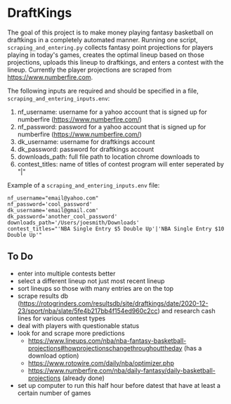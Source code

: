 # DraftKings

The goal of this project is to make money playing fantasy basketball on draftkings in a completely automated manner. Running one script, `scraping_and_entering.py` collects fantasy point projections for players playing in today's games, creates the optimal lineup based on those projections, uploads this lineup to draftkings, and enters a contest with the lineup. Currently the player projections are scraped from https://www.numberfire.com. 

The following inputs are required and should be specified in a file, `scraping_and_entering_inputs.env`:
1. nf_username: username for a yahoo account that is signed up for numberfire (https://www.numberfire.com/)
2. nf_password: password for a yahoo account that is signed up for numberfire (https://www.numberfire.com/)
3. dk_username: username for draftkings account
4. dk_password: password for draftkings account
5. downloads_path: full file path to location chrome downloads to
6. contest_titles: name of titles of contest program will enter seperated by "|"

Example of a `scraping_and_entering_inputs.env` file: <br>

```
nf_username="email@yahoo.com"
nf_password='cool_password'
dk_username='email@gmail.com'
dk_password='another_cool_password'
downloads_path='/Users/joesmith/Downloads'
contest_titles="'NBA Single Entry $5 Double Up'|'NBA Single Entry $10 Double Up'"
```

## To Do 
* enter into multiple contests better
* select a different lineup not just most recent lineup
* sort lineups so those with many entries are on the top
* scrape results db (https://rotogrinders.com/resultsdb/site/draftkings/date/2020-12-23/sport/nba/slate/5fe4b217bb4f154ed960c2cc) and research cash lines for various contest types
* deal with players with questionable status
* look for and scrape more predictions
    - https://www.lineups.com/nba/nba-fantasy-basketball-projections#howprojectionschangethroughouttheday (has a download option)
    - https://www.rotowire.com/daily/nba/optimizer.php
    - https://www.numberfire.com/nba/daily-fantasy/daily-basketball-projections (already done)
* set up computer to run this half hour before datest that have at least a certain number of games
